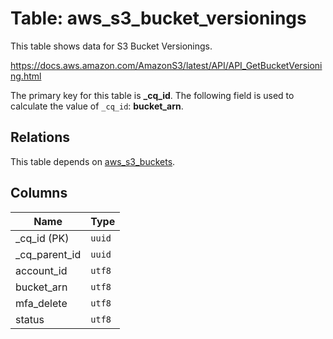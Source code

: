 # Table: aws_s3_bucket_versionings

This table shows data for S3 Bucket Versionings.

https://docs.aws.amazon.com/AmazonS3/latest/API/API_GetBucketVersioning.html

The primary key for this table is **_cq_id**.
The following field is used to calculate the value of `_cq_id`: **bucket_arn**.
## Relations

This table depends on [aws_s3_buckets](aws_s3_buckets.md).

## Columns

| Name          | Type          |
| ------------- | ------------- |
|_cq_id (PK)|`uuid`|
|_cq_parent_id|`uuid`|
|account_id|`utf8`|
|bucket_arn|`utf8`|
|mfa_delete|`utf8`|
|status|`utf8`|